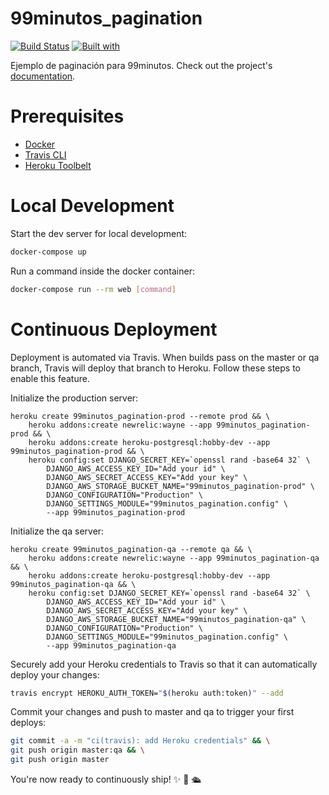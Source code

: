 # 99minutos_pagination

[![Build Status](https://travis-ci.org/cesarmanzo/99minutos_pagination.svg?branch=master)](https://travis-ci.org/cesarmanzo/99minutos_pagination)
[![Built with](https://img.shields.io/badge/Built_with-Cookiecutter_Django_Rest-F7B633.svg)](https://github.com/agconti/cookiecutter-django-rest)

Ejemplo de paginación para 99minutos. Check out the project's [documentation](http://cesarmanzo.github.io/99minutos_pagination/).

# Prerequisites

- [Docker](https://docs.docker.com/docker-for-mac/install/)  
- [Travis CLI](http://blog.travis-ci.com/2013-01-14-new-client/)
- [Heroku Toolbelt](https://toolbelt.heroku.com/)

# Local Development

Start the dev server for local development:
```bash
docker-compose up
```

Run a command inside the docker container:

```bash
docker-compose run --rm web [command]
```

# Continuous Deployment

Deployment is automated via Travis. When builds pass on the master or qa branch, Travis will deploy that branch to Heroku. Follow these steps to enable this feature.

Initialize the production server:

```
heroku create 99minutos_pagination-prod --remote prod && \
    heroku addons:create newrelic:wayne --app 99minutos_pagination-prod && \
    heroku addons:create heroku-postgresql:hobby-dev --app 99minutos_pagination-prod && \
    heroku config:set DJANGO_SECRET_KEY=`openssl rand -base64 32` \
        DJANGO_AWS_ACCESS_KEY_ID="Add your id" \
        DJANGO_AWS_SECRET_ACCESS_KEY="Add your key" \
        DJANGO_AWS_STORAGE_BUCKET_NAME="99minutos_pagination-prod" \
        DJANGO_CONFIGURATION="Production" \
        DJANGO_SETTINGS_MODULE="99minutos_pagination.config" \
        --app 99minutos_pagination-prod
```

Initialize the qa server:

```
heroku create 99minutos_pagination-qa --remote qa && \
    heroku addons:create newrelic:wayne --app 99minutos_pagination-qa && \
    heroku addons:create heroku-postgresql:hobby-dev --app 99minutos_pagination-qa && \
    heroku config:set DJANGO_SECRET_KEY=`openssl rand -base64 32` \
        DJANGO_AWS_ACCESS_KEY_ID="Add your id" \
        DJANGO_AWS_SECRET_ACCESS_KEY="Add your key" \
        DJANGO_AWS_STORAGE_BUCKET_NAME="99minutos_pagination-qa" \
        DJANGO_CONFIGURATION="Production" \
        DJANGO_SETTINGS_MODULE="99minutos_pagination.config" \
        --app 99minutos_pagination-qa
```

Securely add your Heroku credentials to Travis so that it can automatically deploy your changes:

```bash
travis encrypt HEROKU_AUTH_TOKEN="$(heroku auth:token)" --add
```

Commit your changes and push to master and qa to trigger your first deploys:

```bash
git commit -a -m "ci(travis): add Heroku credentials" && \
git push origin master:qa && \
git push origin master
```

You're now ready to continuously ship! ✨ 💅 🛳

